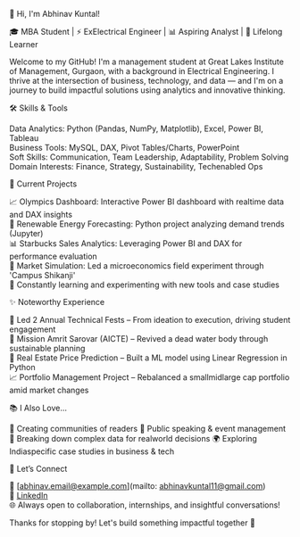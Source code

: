  👋 Hi, I'm Abhinav Kuntal!

🎓 MBA Student | ⚡ ExElectrical Engineer | 📊 Aspiring Analyst | 🌱 Lifelong Learner

Welcome to my GitHub! I'm a management student at Great Lakes Institute of Management, Gurgaon, with a background in Electrical Engineering.
I thrive at the intersection of business, technology, and data — and I'm on a journey to build impactful solutions using analytics and innovative thinking.



 🛠️ Skills & Tools

 Data Analytics: Python (Pandas, NumPy, Matplotlib), Excel, Power BI, Tableau  
 Business Tools: MySQL, DAX, Pivot Tables/Charts, PowerPoint  
 Soft Skills: Communication, Team Leadership, Adaptability, Problem Solving  
 Domain Interests: Finance, Strategy, Sustainability, Techenabled Ops



 🔭 Current Projects

 📈 Olympics Dashboard: Interactive Power BI dashboard with realtime data and DAX insights  
 🌱 Renewable Energy Forecasting: Python project analyzing demand trends (Jupyter)  
 📊 Starbucks Sales Analytics: Leveraging Power BI and DAX for performance evaluation  
 💼 Market Simulation: Led a microeconomics field experiment through 'Campus Shikanji'  
 🧠 Constantly learning and experimenting with new tools and case studies



 ✨ Noteworthy Experience

 🚀 Led 2 Annual Technical Fests – From ideation to execution, driving student engagement  
 🌊 Mission Amrit Sarovar (AICTE) – Revived a dead water body through sustainable planning  
 📱 Real Estate Price Prediction – Built a ML model using Linear Regression in Python  
 📈 Portfolio Management Project – Rebalanced a smallmidlarge cap portfolio amid market changes



 📚 I Also Love...

 📖 Creating communities of readers
 🎤 Public speaking & event management
 📐 Breaking down complex data for realworld decisions
 🌍 Exploring Indiaspecific case studies in business & tech



 🤝 Let’s Connect

 📧 [abhinav.email@example.com](mailto: abhinavkuntal11@gmail.com)  
 💼 [LinkedIn](https://www.linkedin.com/in/abhinav-kuntal-611432177/)  
 🌐 Always open to collaboration, internships, and insightful conversations!



Thanks for stopping by! Let's build something impactful together 🚀
